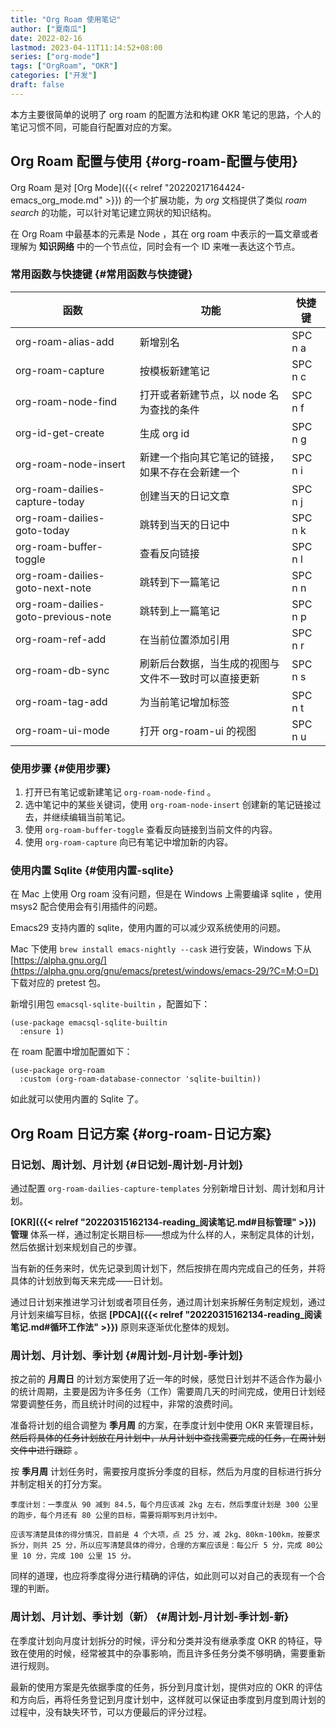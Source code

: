 ```yaml
---
title: "Org Roam 使用笔记"
author: ["夏南瓜"]
date: 2022-02-16
lastmod: 2023-04-11T11:14:52+08:00
series: ["org-mode"]
tags: ["OrgRoam", "OKR"]
categories: ["开发"]
draft: false
---
```


本方主要很简单的说明了 org roam 的配置方法和构建 OKR 笔记的思路，个人的笔记习惯不同，可能自行配置对应的方案。


## Org Roam 配置与使用 {#org-roam-配置与使用}

Org Roam 是对 [Org Mode]({{< relref "20220217164424-emacs_org_mode.md" >}}) 的一个扩展功能，为 _org_ 文档提供了类似 _roam search_ 的功能，可以针对笔记建立网状的知识结构。

在 Org Roam 中最基本的元素是 Node ，其在 org roam 中表示的一篇文章或者理解为 **知识网络** 中的一个节点位，同时会有一个 ID 来唯一表达这个节点。


### 常用函数与快捷键 {#常用函数与快捷键}

| 函数                                | 功能                       | 快捷键  |
|-----------------------------------|--------------------------|------|
| org-roam-alias-add                  | 新增别名                   | SPC n a |
| org-roam-capture                    | 按模板新建笔记             | SPC n c |
| org-roam-node-find                  | 打开或者新建节点，以 node 名为查找的条件 | SPC n f |
| org-id-get-create                   | 生成 org id                | SPC n g |
| org-roam-node-insert                | 新建一个指向其它笔记的链接，如果不存在会新建一个 | SPC n i |
| org-roam-dailies-capture-today      | 创建当天的日记文章         | SPC n j |
| org-roam-dailies-goto-today         | 跳转到当天的日记中         | SPC n k |
| org-roam-buffer-toggle              | 查看反向链接               | SPC n l |
| org-roam-dailies-goto-next-note     | 跳转到下一篇笔记           | SPC n n |
| org-roam-dailies-goto-previous-note | 跳转到上一篇笔记           | SPC n p |
| org-roam-ref-add                    | 在当前位置添加引用         | SPC n r |
| org-roam-db-sync                    | 刷新后台数据，当生成的视图与文件不一致时可以直接更新 | SPC n s |
| org-roam-tag-add                    | 为当前笔记增加标签         | SPC n t |
| org-roam-ui-mode                    | 打开 org-roam-ui 的视图    | SPC n u |


### 使用步骤 {#使用步骤}

1.  打开已有笔记或新建笔记 `org-roam-node-find` 。
2.  选中笔记中的某些关键词，使用 `org-roam-node-insert` 创建新的笔记链接过去，并继续编辑当前笔记。
3.  使用 `org-roam-buffer-toggle` 查看反向链接到当前文件的内容。
4.  使用 `org-roam-capture` 向已有笔记中增加新的内容。


### 使用内置 Sqlite {#使用内置-sqlite}

在 Mac 上使用 Org roam 没有问题，但是在 Windows 上需要编译 sqlite ，使用 msys2 配合使用会有引用插件的问题。

Emacs29 支持内置的 sqlite，使用内置的可以减少双系统使用的问题。

Mac 下使用 `brew install emacs-nightly --cask` 进行安装，Windows 下从 [https://alpha.gnu.org/](https://alpha.gnu.org/gnu/emacs/pretest/windows/emacs-29/?C=M;O=D) 下载对应的 pretest 包。

新增引用包 `emacsql-sqlite-builtin` ，配置如下：

```emacs-lisp
(use-package emacsql-sqlite-builtin
  :ensure 1)
```

在 roam 配置中增加配置如下：

```emacs-lisp
(use-package org-roam
  :custom (org-roam-database-connector 'sqlite-builtin))
```

如此就可以使用内置的 Sqlite 了。


## Org Roam 日记方案 {#org-roam-日记方案}


### 日记划、周计划、月计划 {#日记划-周计划-月计划}

通过配置 `org-roam-dailies-capture-templates` 分别新增日计划、周计划和月计划。

**[OKR]({{< relref "20220315162134-reading_阅读笔记.md#目标管理" >}}) 管理** 体系一样，通过制定长期目标——想成为什么样的人，来制定具体的计划，然后依据计划来规划自己的步骤。

当有新的任务来时，优先记录到周计划下，然后按排在周内完成自己的任务，并将具体的计划放到每天来完成——日计划。

通过日计划来推进学习计划或者项目任务，通过周计划来拆解任务制定规划，通过月计划来编写目标，依据 **[PDCA]({{< relref "20220315162134-reading_阅读笔记.md#循环工作法" >}})** 原则来逐渐优化整体的规划。


### 周计划、月计划、季计划 {#周计划-月计划-季计划}

按之前的 **月周日** 的计划方案使用了近一年的时候，感觉日计划并不适合作为最小的统计周期，主要是因为许多任务（工作）需要周几天的时间完成，使用日计划经常要调整任务，而且统计时间的过程中，非常的浪费时间。

准备将计划的组合调整为 **季月周** 的方案，在季度计划中使用 OKR 来管理目标， ~~然后将具体的任务计划放在月计划中，从月计划中查找需要完成的任务，在周计划文件中进行跟踪~~ 。

按 **季月周** 计划任务时，需要按月度拆分季度的目标，然后为月度的目标进行拆分并制定相关的打分方案。

```text
季度计划：一季度从 90 减到 84.5，每个月应该减 2kg 左右，然后季度计划是 300 公里的跑步，每个月还有 80 公里的目标，需要将期写到月计划中。

应该写清楚具体的得分情况，目前是 4 个大项，点 25 分，减 2kg、80km-100km，按要求拆分，则共 25 分，所以应写清楚具体的得分，合理的方案应该是：每公斤 5 分，完成 80公里 10 分，完成 100 公里 15 分。
```

同样的道理，也应将季度得分进行精确的评估，如此则可以对自己的表现有一个合理的判断。


### 周计划、月计划、季计划（新） {#周计划-月计划-季计划-新}

在季度计划向月度计划拆分的时候，评分和分类并没有继承季度 OKR 的特征，导致在使用的时候，经常被其中的杂事影响，而且许多任务分类不够明确，需要重新进行规则。

最新的使用方案是先依据季度的任务，拆分到月度计划，提供对应的 OKR 的评估和方向后，再将任务登记到月度计划中，这样就可以保证由季度到月度到周计划的过程中，没有缺失环节，可以方便最后的评分过程。
